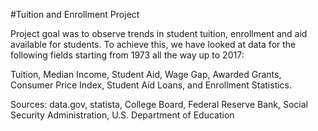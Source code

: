 #Tuition and Enrollment Project

Project goal was to observe trends in student tuition, enrollment and aid available for students. To achieve this, we have looked at data for the following fields starting from 1973 all the way up to 2017:

Tuition, Median Income, Student Aid, Wage Gap, Awarded Grants, Consumer Price Index, Student Aid Loans, and Enrollment Statistics.
  
Sources: data.gov, statista, College Board, Federal Reserve Bank, Social Security Administration, U.S. Department of Education
